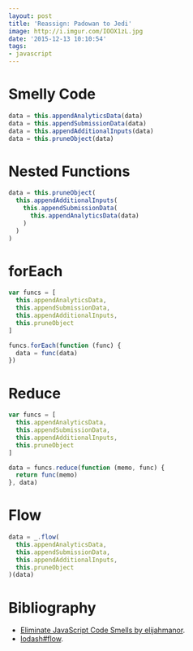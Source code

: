 ```yaml
---
layout: post
title: 'Reassign: Padowan to Jedi'
image: http://i.imgur.com/IOOX1zL.jpg
date: '2015-12-13 10:10:54'
tags:
- javascript
---
```


# Smelly Code

```javascript
data = this.appendAnalyticsData(data)
data = this.appendSubmissionData(data)
data = this.appendAdditionalInputs(data)
data = this.pruneObject(data)
```

# Nested Functions

```javascript
data = this.pruneObject(
  this.appendAdditionalInputs(
    this.appendSubmissionData(
      this.appendAnalyticsData(data)
    )
  )
)
```

# forEach

```javascript
var funcs = [
  this.appendAnalyticsData,
  this.appendSubmissionData,
  this.appendAdditionalInputs,
  this.pruneObject
]

funcs.forEach(function (func) {
  data = func(data)
})
```

# Reduce

```javascript
var funcs = [
  this.appendAnalyticsData,
  this.appendSubmissionData,
  this.appendAdditionalInputs,
  this.pruneObject
]

data = funcs.reduce(function (memo, func) {
  return func(memo)
}, data)
```

# Flow

```javascript
data = _.flow(
  this.appendAnalyticsData,
  this.appendSubmissionData,
  this.appendAdditionalInputs,
  this.pruneObject
)(data)
```

# Bibliography

- [Eliminate JavaScript Code Smells by elijahmanor](http://elijahmanor.com/talks/js-smells/#/).
- [lodash#flow](https://lodash.com/docs#flow).
